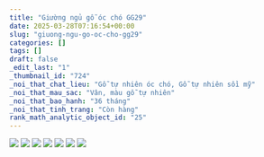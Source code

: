 ```yaml
---
title: "Giường ngủ gỗ óc chó GG29"
date: 2025-03-28T07:16:54+00:00
slug: "giuong-ngu-go-oc-cho-gg29"
categories: []
tags: []
draft: false
_edit_last: "1"
_thumbnail_id: "724"
_noi_that_chat_lieu: "Gỗ tự nhiên óc chó, Gỗ tự nhiên sồi mỹ"
_noi_that_mau_sac: "Vân, màu gỗ tự nhiên"
_noi_that_bao_hanh: "36 tháng"
_noi_that_tinh_trang: "Còn hàng"
rank_math_analytic_object_id: "25"
---
```

![](https://romax.vn/wp-content/uploads/2025/03/giuong-go-oc-cho-gg29-30-1280x1024.webp) ![](https://romax.vn/wp-content/uploads/2025/03/giuong-go-oc-cho-gg29-31-1280x1024.webp) ![](https://romax.vn/wp-content/uploads/2025/03/giuong-go-oc-cho-gg29-32-1280x1024.webp) ![](https://romax.vn/wp-content/uploads/2025/03/giuong-go-oc-cho-gg29-33-1280x1024.webp) ![](https://romax.vn/wp-content/uploads/2025/03/giuong-go-oc-cho-gg29-34-1280x1024.webp) ![](https://romax.vn/wp-content/uploads/2025/03/giuong-go-oc-cho-gg29-28-1280x1024.webp) ![](https://romax.vn/wp-content/uploads/2025/03/giuong-go-oc-cho-gg29-29-1280x1024.webp)
